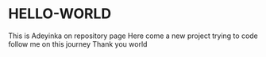 # HELLO-WORLD
This is Adeyinka on repository page
Here come a new project trying to code
follow me on this journey
Thank you world

